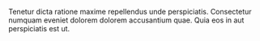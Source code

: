 Tenetur dicta ratione maxime repellendus unde perspiciatis. Consectetur numquam eveniet dolorem dolorem accusantium quae. Quia eos in aut perspiciatis est ut.